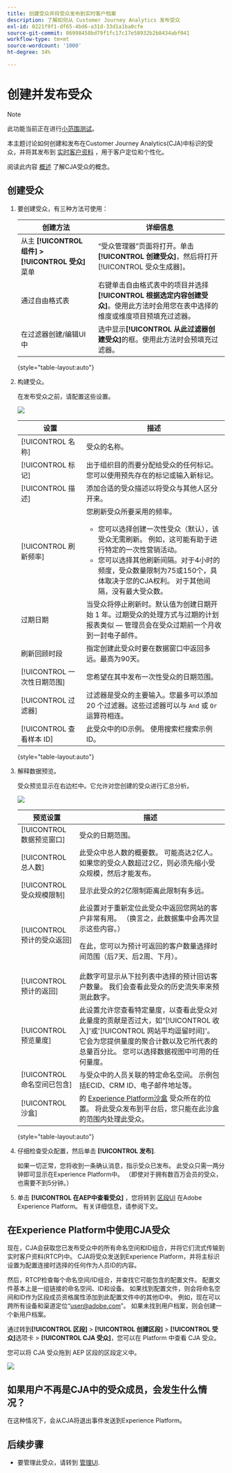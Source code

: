 ```yaml
---
title: 创建受众并将受众发布到实时客户档案
description: 了解如何从 Customer Journey Analytics 发布受众
exl-id: 0221f9f1-df65-4bd6-a31d-33d1a1ba0cfe
source-git-commit: 86998458bd79f1fc17c17e58932b2b8434abf041
workflow-type: tm+mt
source-wordcount: '1000'
ht-degree: 34%

---
```


# 创建并发布受众

>[!NOTE]
>
>此功能当前正在进行[小范围测试](/help/release-notes/releases.md)。

本主题讨论如何创建和发布在Customer Journey Analytics(CJA)中标识的受众，并将其发布到 [实时客户资料](https://experienceleague.adobe.com/docs/experience-platform/profile/home.html?lang=zh-Hans) ，用于客户定位和个性化。

阅读此内容 [概述](/help/components/audiences/audiences-overview.md) 了解CJA受众的概念。

## 创建受众

1. 要创建受众，有三种方法可使用：

   | 创建方法 | 详细信息 |
   | --- | --- |
   | 从主 **[!UICONTROL 组件] > [!UICONTROL 受众]** 菜单 | “受众管理器”页面将打开。单击&#x200B;**[!UICONTROL 创建受众]**，然后将打开[!UICONTROL 受众生成器]。 |
   | 通过自由格式表 | 右键单击自由格式表中的项目并选择&#x200B;**[!UICONTROL 根据选定内容创建受众]**。使用此方法时会用您在表中选择的维度或维度项目预填充过滤器。 |
   | 在过滤器创建/编辑UI中 | 选中显示&#x200B;**[!UICONTROL 从此过滤器创建受众]**&#x200B;的框。使用此方法时会预填充过滤器。 |

   {style=&quot;table-layout:auto&quot;}

1. 构建受众。

   在发布受众之前，请配置这些设置。

   ![](assets/create-audience.png)

   | 设置 | 描述 |
   | --- | --- |
   | [!UICONTROL 名称] | 受众的名称。 |
   | [!UICONTROL 标记] | 出于组织目的而要分配给受众的任何标记。您可以使用预先存在的标记或输入新标记。 |
   | [!UICONTROL 描述] | 添加合适的受众描述以将受众与其他人区分开来。 |
   | [!UICONTROL 刷新频率] | 您刷新受众所要采用的频率。<ul><li>您可以选择创建一次性受众（默认），该受众无需刷新。 例如，这可能有助于进行特定的一次性营销活动。</li><li>您可以选择其他刷新间隔。对于4小时的频度，受众数量限制为75或150个，具体取决于您的CJA权利。 对于其他间隔，没有最大受众数。</li></ul> |
   | 过期日期 | 当受众将停止刷新时。默认值为创建日期开始 1 年。过期受众的处理方式与过期的计划报表类似 — 管理员会在受众过期前一个月收到一封电子邮件。 |
   | 刷新回顾时段 | 指定创建此受众时要在数据窗口中返回多远。最高为90天。 |
   | [!UICONTROL 一次性日期范围] | 您希望在其中发布一次性受众的日期范围。 |
   | [!UICONTROL 过滤器] | 过滤器是受众的主要输入。您最多可以添加 20 个过滤器。这些过滤器可以与 `And` 或 `Or` 运算符相连。 |
   | [!UICONTROL 查看样本 ID] | 此受众中的ID示例。 使用搜索栏搜索示例ID。 |

   {style=&quot;table-layout:auto&quot;}

1. 解释数据预览。

   受众预览显示在右边栏中。它允许对您创建的受众进行汇总分析。

   ![](assets/data-preview.png)

   | 预览设置 | 描述 |
   | --- | --- |
   | [!UICONTROL 数据预览窗口] | 受众的日期范围。 |
   | [!UICONTROL 总人数] | 此受众中总人数的概要数。 可能高达2亿人。 如果您的受众人数超过2亿，则必须先缩小受众规模，然后才能发布。 |
   | [!UICONTROL 受众规模限制] | 显示此受众的2亿限制距离此限制有多远。 |
   | [!UICONTROL 预计的受众返回] | 此设置对于重新定位此受众中返回您网站的客户非常有用。 （换言之，此数据集中会再次显示这些内容。） <p>在此，您可以为预计可返回的客户数量选择时间范围（后7天、后2周、下月）。 |
   | [!UICONTROL 预计的返回] | 此数字可显示从下拉列表中选择的预计回访客户数量。 我们会查看此受众的历史流失率来预测此数字。 |
   | [!UICONTROL 预览量度] | 此设置允许您查看特定量度，以查看此受众对此量度的贡献是否过大，如“[!UICONTROL 收入]&#39;或&#39;[!UICONTROL 网站平均逗留时间]&#39;。 它会为您提供量度的聚合计数以及它所代表的总量百分比。 您可以选择数据视图中可用的任何量度。 |
   | [!UICONTROL 命名空间已包含] | 与受众中的人员关联的特定命名空间。 示例包括ECID、CRM ID、电子邮件地址等。 |
   | [!UICONTROL 沙盒] | 的 [Experience Platform沙盒](https://experienceleague.adobe.com/docs/experience-platform/sandbox/home.html?lang=zh-Hans) 受众所在的位置。 将此受众发布到平台后，您只能在此沙盒的范围内处理此受众。 |

   {style=&quot;table-layout:auto&quot;}

1. 仔细检查受众配置，然后单击 **[!UICONTROL 发布]**.

   如果一切正常，您将收到一条确认消息，指示受众已发布。 此受众只需一两分钟即可显示在Experience Platform中。 （即使对于拥有数百万会员的受众，也需要不到5分钟。）

1. 单击 **[!UICONTROL 在AEP中查看受众]** ，您将转到 [区段UI](https://experienceleague.adobe.com/docs/experience-platform/segmentation/ui/overview.html?lang=en) 在Adobe Experience Platform。 有关详细信息，请参阅下文。

## 在Experience Platform中使用CJA受众

现在，CJA会获取您已发布受众中的所有命名空间和ID组合，并将它们流式传输到实时客户资料(RTCP)中。 CJA将受众发送到Experience Platform，并将主标识设置为配置连接时选择的任何作为人员ID的内容。

然后，RTCP检查每个命名空间/ID组合，并查找它可能包含的配置文件。 配置文件基本上是一组链接的命名空间、ID和设备。 如果找到配置文件，则会将命名空间和ID作为区段成员资格属性添加到此配置文件中的其他ID中。 例如，现在可以跨所有设备和渠道定位“user@adobe.com”。 如果未找到用户档案，则会创建一个新用户档案。

通过转到&#x200B;**[!UICONTROL 区段]** > **[!UICONTROL 创建区段]** > **[!UICONTROL 受众]**&#x200B;选项卡 > **[!UICONTROL CJA 受众]**，您可以在 Platform 中查看 CJA 受众。

您可以将 CJA 受众拖到 AEP 区段的区段定义中。

![](assets/audiences-aep.png)

## 如果用户不再是CJA中的受众成员，会发生什么情况？

在这种情况下，会从CJA将退出事件发送到Experience Platform。

## 后续步骤

* 要管理此受众，请转到 [管理UI](/help/components/audiences/manage.md).
